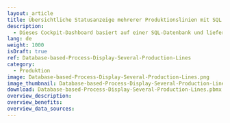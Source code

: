 ```yaml
---
layout: article
title: Übersichtliche Statusanzeige mehrerer Produktionslinien mit SQL Datenbankanbindung 
description: 
  - Dieses Cockpit-Dashboard basiert auf einer SQL-Datenbank und liefert eine praktische Übersicht über mehrere Produktionslinien. Außerdem zeigt es sowohl die einzelnen Arbeitsschritte der jeweiligen Produktionslinie, als auch den Fortschritt der einzelnen Arbeitsschritte an.
lang: de
weight: 1000
isDraft: true
ref: Database-based-Process-Display-Several-Production-Lines
category:
  - Produktion
image: Database-based-Process-Display-Several-Production-Lines.png
image_thumbnail: Database-based-Process-Display-Several-Production-Lines_thumbnail.png
download: Database-based-Process-Display-Several-Production-Lines.pbmx
overview_description:
overview_benefits:
overview_data_sources:
---
```

